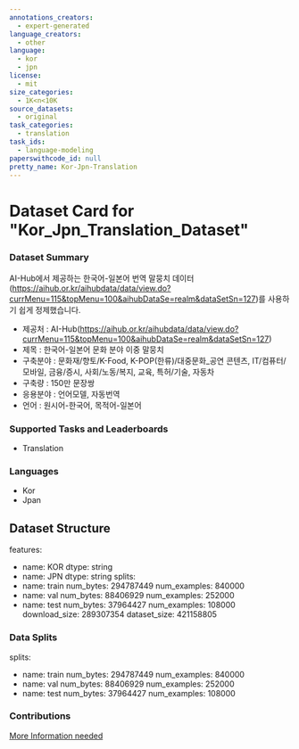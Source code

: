 ```yaml
---
annotations_creators:
  - expert-generated
language_creators:
  - other
language:
  - kor
  - jpn
license:
  - mit
size_categories:
  - 1K<n<10K
source_datasets:
  - original
task_categories:
  - translation
task_ids:
  - language-modeling
paperswithcode_id: null
pretty_name: Kor-Jpn-Translation
---
```

# Dataset Card for "Kor_Jpn_Translation_Dataset"

### Dataset Summary

AI-Hub에서 제공하는 한국어-일본어 번역 말뭉치 데이터(https://aihub.or.kr/aihubdata/data/view.do?currMenu=115&topMenu=100&aihubDataSe=realm&dataSetSn=127)를 사용하기 쉽게 정제했습니다.

- 제공처 : AI-Hub(https://aihub.or.kr/aihubdata/data/view.do?currMenu=115&topMenu=100&aihubDataSe=realm&dataSetSn=127)
- 제목 : 한국어-일본어 문화 분야 이중 말뭉치
- 구축분야 : 문화재/향토/K-Food, K-POP(한류)/대중문화_공연 콘텐츠, IT/컴퓨터/모바일, 금융/증시, 사회/노동/복지, 교육, 특허/기술, 자동차
- 구축량 : 150만 문장쌍
- 응용분야 : 언어모델, 자동번역
- 언어 : 원시어-한국어, 목적어-일본어

### Supported Tasks and Leaderboards

- Translation

### Languages

- Kor
- Jpan

## Dataset Structure

  features:
  - name: KOR
    dtype: string
  - name: JPN
    dtype: string
  splits:
  - name: train
    num_bytes: 294787449
    num_examples: 840000
  - name: val
    num_bytes: 88406929
    num_examples: 252000
  - name: test
    num_bytes: 37964427
    num_examples: 108000
  download_size: 289307354
  dataset_size: 421158805

### Data Splits

  splits:
  - name: train
    num_bytes: 294787449
    num_examples: 840000
  - name: val
    num_bytes: 88406929
    num_examples: 252000
  - name: test
    num_bytes: 37964427
    num_examples: 108000


### Contributions
[More Information needed](https://github.com/huggingface/datasets/blob/main/CONTRIBUTING.md#how-to-contribute-to-the-dataset-cards)